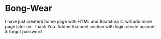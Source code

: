 # Bong-Wear
I have just createrd home page with HTML and Bootstrap 4. will add more page later on. Thank You.
Added Account section with login,create account & forgot password
